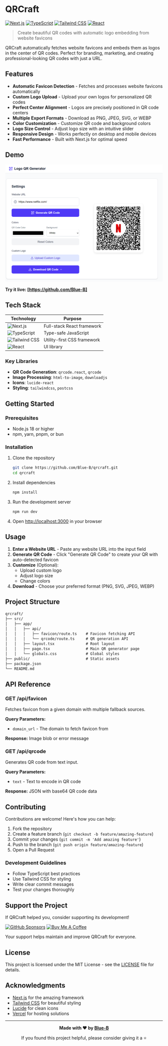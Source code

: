 # QRCraft

[![Next.js](https://img.shields.io/badge/Next.js-000000?style=for-the-badge&logo=next.js&logoColor=white)](https://nextjs.org/)
[![TypeScript](https://img.shields.io/badge/TypeScript-007ACC?style=for-the-badge&logo=typescript&logoColor=white)](https://www.typescriptlang.org/)
[![Tailwind CSS](https://img.shields.io/badge/Tailwind_CSS-38B2AC?style=for-the-badge&logo=tailwind-css&logoColor=white)](https://tailwindcss.com/)
[![React](https://img.shields.io/badge/React-20232A?style=for-the-badge&logo=react&logoColor=61DAFB)](https://reactjs.org/)

> Create beautiful QR codes with automatic logo embedding from website favicons

QRCraft automatically fetches website favicons and embeds them as logos in the center of QR codes. Perfect for branding, marketing, and creating professional-looking QR codes with just a URL.

## Features

- **Automatic Favicon Detection** - Fetches and processes website favicons automatically
- **Custom Logo Upload** - Upload your own logos for personalized QR codes  
- **Perfect Center Alignment** - Logos are precisely positioned in QR code centers
- **Multiple Export Formats** - Download as PNG, JPEG, SVG, or WEBP
- **Color Customization** - Customize QR code and background colors
- **Logo Size Control** - Adjust logo size with an intuitive slider
- **Responsive Design** - Works perfectly on desktop and mobile devices
- **Fast Performance** - Built with Next.js for optimal speed

## Demo

![QRCraft Demo](./demo.png)


**Try it live: [https://github.com/Blue-B]**

## Tech Stack

| Technology | Purpose |
|------------|---------|
| ![Next.js](https://img.shields.io/badge/Next.js-000000?style=flat&logo=next.js&logoColor=white) | Full-stack React framework |
| ![TypeScript](https://img.shields.io/badge/TypeScript-007ACC?style=flat&logo=typescript&logoColor=white) | Type-safe JavaScript |
| ![Tailwind CSS](https://img.shields.io/badge/Tailwind_CSS-38B2AC?style=flat&logo=tailwind-css&logoColor=white) | Utility-first CSS framework |
| ![React](https://img.shields.io/badge/React-20232A?style=flat&logo=react&logoColor=61DAFB) | UI library |

### Key Libraries

- **QR Code Generation**: `qrcode.react`, `qrcode`
- **Image Processing**: `html-to-image`, `downloadjs` 
- **Icons**: `lucide-react`
- **Styling**: `tailwindcss`, `postcss`

## Getting Started

### Prerequisites

- Node.js 18 or higher
- npm, yarn, pnpm, or bun

### Installation

1. Clone the repository
   ```bash
   git clone https://github.com/Blue-B/qrcraft.git
   cd qrcraft
   ```

2. Install dependencies
   ```bash
   npm install
   ```

3. Run the development server
   ```bash
   npm run dev
   ```

4. Open [http://localhost:3000](http://localhost:3000) in your browser

## Usage

1. **Enter a Website URL** - Paste any website URL into the input field
2. **Generate QR Code** - Click "Generate QR Code" to create your QR with auto-detected favicon
3. **Customize** (Optional):
   - Upload custom logo
   - Adjust logo size
   - Change colors
4. **Download** - Choose your preferred format (PNG, SVG, JPEG, WEBP)

## Project Structure

```
qrcraft/
├── src/
│   ├── app/
│   │   ├── api/
│   │   │   ├── favicon/route.ts    # Favicon fetching API
│   │   │   └── qrcode/route.ts     # QR generation API
│   │   ├── layout.tsx              # Root layout
│   │   ├── page.tsx                # Main QR generator page
│   │   └── globals.css             # Global styles
├── public/                         # Static assets
├── package.json
└── README.md
```

## API Reference

### GET /api/favicon

Fetches favicon from a given domain with multiple fallback sources.

**Query Parameters:**
- `domain_url` - The domain to fetch favicon from

**Response:** Image blob or error message

### GET /api/qrcode

Generates QR code from text input.

**Query Parameters:**
- `text` - Text to encode in QR code

**Response:** JSON with base64 QR code data

## Contributing

Contributions are welcome! Here's how you can help:

1. Fork the repository
2. Create a feature branch (`git checkout -b feature/amazing-feature`)
3. Commit your changes (`git commit -m 'Add amazing feature'`)
4. Push to the branch (`git push origin feature/amazing-feature`)
5. Open a Pull Request

### Development Guidelines

- Follow TypeScript best practices
- Use Tailwind CSS for styling
- Write clear commit messages
- Test your changes thoroughly

## Support the Project

If QRCraft helped you, consider supporting its development!

[![GitHub Sponsors](https://img.shields.io/badge/Sponsor-GitHub-EA4AAA?style=for-the-badge&logo=github-sponsors&logoColor=white)](https://github.com/sponsors/Blue-B)
[![Buy Me A Coffee](https://img.shields.io/badge/Buy_Me_A_Coffee-FFDD00?style=for-the-badge&logo=buy-me-a-coffee&logoColor=black)](https://buymeacoffee.com/beckycode7h)

Your support helps maintain and improve QRCraft for everyone.

## License

This project is licensed under the MIT License - see the [LICENSE](LICENSE) file for details.

## Acknowledgments

- [Next.js](https://nextjs.org/) for the amazing framework
- [Tailwind CSS](https://tailwindcss.com/) for beautiful styling
- [Lucide](https://lucide.dev/) for clean icons
- [Vercel](https://vercel.com/) for hosting solutions

---

<div align="center">

**Made with ❤️ by [Blue-B](https://github.com/Blue-B)**

If you found this project helpful, please consider giving it a ⭐

</div>